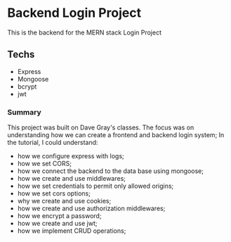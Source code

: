 # Backend Login Project

This is the backend for the MERN stack Login Project

## Techs

- Express
- Mongoose
- bcrypt
- jwt

### Summary

This project was built on Dave Gray's classes. The focus was on understanding how we can create a frontend and backend login system; 
In the tutorial, I could understand:
- how we configure express with logs;
- how we set CORS;
- how we connect the backend to the data base using mongoose;
- how we create and use middlewares;
- how we set credentials to permit only allowed origins;
- how we set cors options;
- why we create and use cookies;
- how we create and use authorization middlewares;
- how we encrypt a password;
- how we create and use jwt;
- how we implement CRUD operations;




